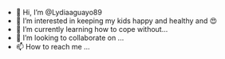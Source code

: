 - 👋 Hi, I’m @Lydiaaguayo89
- 👀 I’m interested in keeping my kids happy and healthy and 😍 
- 🌱 I’m currently learning how to cope without...
- 💞️ I’m looking to collaborate on ...
- 📫 How to reach me ...

<!---
Lydiaaguayo89/Lydiaaguayo89 is a ✨ special ✨ repository because its `README.md` (this file) appears on your GitHub profile.
You can click the Preview link to take a look at your changes.
--->
